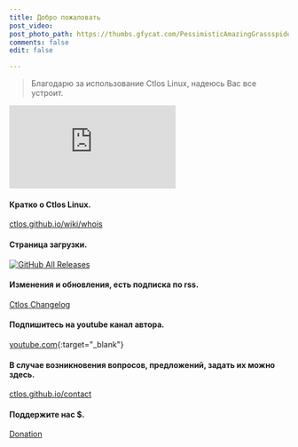 ```yaml
---
title: Добро пожаловать
post_video: 
post_photo_path: https://thumbs.gfycat.com/PessimisticAmazingGrassspider-size_restricted.gif
comments: false
edit: false

---
```

> Благодарю за использование Ctlos Linux, надеюсь Вас все устроит.

<div class="embed-responsive embed-responsive-16by9">
	<iframe src="https://www.youtube.com/embed/ItfDue_rZyU" frameborder="0" allow="accelerometer; autoplay; encrypted-media; gyroscope; picture-in-picture" allowfullscreen></iframe>
</div>

#### Кратко о Ctlos Linux.
[ctlos.github.io/wiki/whois](https://ctlos.github.io/wiki/whois)

#### Cтраница загрузки.
[![GitHub All Releases](https://img.shields.io/github/downloads/ctlos/ctlosiso/total.svg)](https://ctlos.github.io/get)

#### Изменения и обновления, есть подписка по rss.
[Ctlos Changelog](https://ctlos.github.io/wiki/changelog)

#### Подпишитесь на youtube канал автора.
[youtube.com](https://youtube.com/channel/UCPCp_ZnMKEwYdnA_YfOZrZg?sub_confirmation=1){:target="_blank"}

#### В случае возникновения вопросов, предложений, задать их можно здесь.
[ctlos.github.io/contact](https://ctlos.github.io/contact)

#### Поддержите нас $.
[Donation](https://ctlos.github.io/donat)